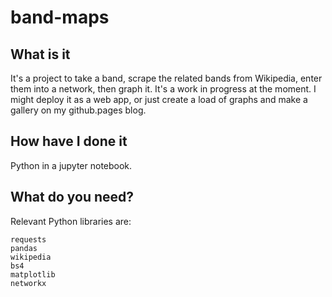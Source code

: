 # band-maps

## What is it

It's a project to take a band, scrape the related bands from Wikipedia, enter them into a network, then graph it.
It's a work in progress at the moment. I might deploy it as a web app, or just create a load of graphs and make a gallery on my github.pages blog.

## How have I done it

Python in a jupyter notebook.

## What do you need?

Relevant Python libraries are:
```
requests
pandas
wikipedia
bs4
matplotlib
networkx
```
